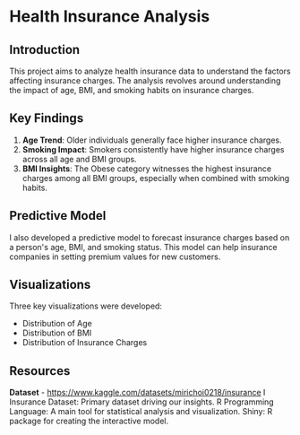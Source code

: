 # Health Insurance Analysis

## Introduction
This project aims to analyze health insurance data to understand the factors affecting insurance charges. The analysis revolves around understanding the impact of age, BMI, and smoking habits on insurance charges.

## Key Findings
1. **Age Trend**: Older individuals generally face higher insurance charges.
2. **Smoking Impact**: Smokers consistently have higher insurance charges across all age and BMI groups.
3. **BMI Insights**: The Obese category witnesses the highest insurance charges among all BMI groups, especially when combined with smoking habits.

## Predictive Model
I also developed a predictive model to forecast insurance charges based on a person's age, BMI, and smoking status. This model can help insurance companies in setting premium values for new customers.

## Visualizations
Three key visualizations were developed:
- Distribution of Age
- Distribution of BMI
- Distribution of Insurance Charges

## Resources
**Dataset** - https://www.kaggle.com/datasets/mirichoi0218/insurance I
Insurance Dataset: Primary dataset driving our insights. 
R Programming Language: A main tool for statistical analysis and visualization. 
Shiny: R package for creating the interactive model.
